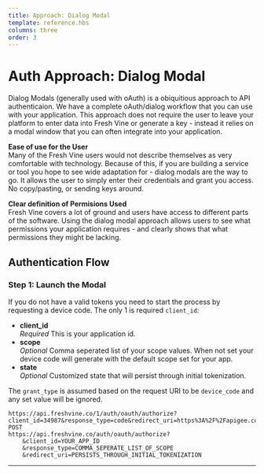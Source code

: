 ```yaml
---
title: Approach: Dialog Modal 
template: reference.hbs
columns: three
order: 3
---
```

# Auth Approach: Dialog Modal  

Dialog Modals (generally used with oAuth) is a obiquitious approach to API authenticaion. We have a complete oAuth/dialog workflow that you can use with your application. This approach does not require the user to leave your platform to enter data into Fresh Vine or generate a key - instead it relies on a modal window that you can often integrate into your application.  
  
**Ease of use for the User**  
Many of the Fresh Vine users would not describe themselves as very comfortable with technology. Because of this, if you are building a service or tool you hope to see wide adaptation for - dialog modals are the way to go. It allows the user to simply enter their credentials and grant you access. No copy/pasting, or sending keys around.  
  
**Clear definition of Permisions Used**  
Fresh Vine covers a lot of ground and users have access to different parts of the software. Using the dialog modal approach allows users to see what permissions your application requires - and clearly shows that what permissions they might be lacking.  
  
  
## Authentication Flow

### Step 1: Launch the Modal<a name="step1"></a>  
If you do not have a valid tokens you need to start the process by requesting a device code. The only 1 is required `client_id`:  
  
* **client_id**  
*Required* This is your application id.  
* **scope**  
*Optional* Comma seperated list of your scope values. When not set your device code will generate with the default scope set for your app.  
* **state**  
*Optional* Customized state that will persist through initial tokenization.  
  
The `grant_type` is assumed based on the request URI to be `device_code` and any set value will be ignored.

```http
https://api.freshvine.co/1/auth/oauth/authorize?client_id=34987&response_type=code&redirect_uri=https%3A%2F%2Fapigee.com%2Foauth_callback%2Ffreshvine%2Foauth2CodeCallback
POST
https://api.freshvine.co/auth/oauth/authorize?
    &client_id=YOUR_APP_ID
    &response_type=COMMA_SEPERATE_LIST_OF_SCOPE
    &redirect_uri=PERSISTS_THROUGH_INITIAL_TOKENIZATION
```
---